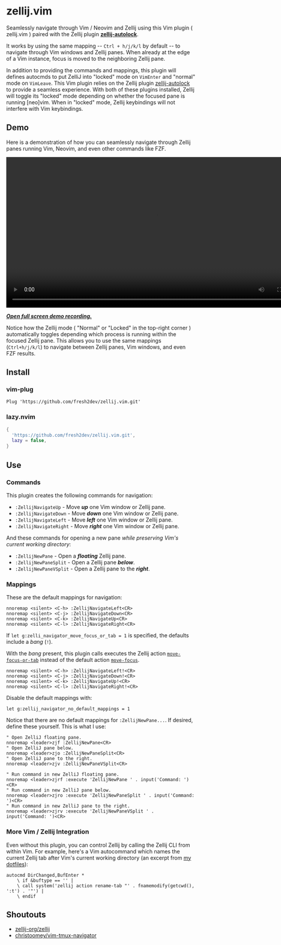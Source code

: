 # zellij.vim

Seamlessly navigate through Vim / Neovim and Zellij using this Vim plugin ( zellij.vim ) paired with the Zellij plugin [**zellij-autolock**](https://github.com/fresh2dev/zellij-autolock).

It works by using the same mapping -- `Ctrl + h/j/k/l` by default -- to navigate through Vim windows and Zellij panes. When already at the edge of a Vim instance, focus is moved to the neighboring Zellij pane.

In addition to providing the commands and mappings, this plugin will defines autocmds to put ZelliJ into "locked" mode on `VimEnter` and "normal" mode on `VimLeave`. This Vim plugin relies on the Zellij plugin [zellij-autolock](https://github.com/fresh2dev/zellij-autolock) to provide a seamless experience. With both of these plugins installed, Zellij will toggle its "locked" mode depending on whether the focused pane is running [neo]vim. When in "locked" mode, Zellij keybindings will not interfere with Vim keybindings.

## Demo

Here is a demonstration of how you can seamlessly navigate through Zellij panes running Vim, Neovim, and even other commands like FZF.

<video autoplay="false" controls="controls" style="width: 800px;">
  <source src="https://img.fresh2.dev/1716528665751_11894996682.webm" type="video/webm"/>
  <p><i>This page does not support webm video playback.</i></p>
  <p><i><a href="https://img.fresh2.dev/1716528665751_11894996682.webm" target="_blank">Click here to watch the demo recording.</a></i></p>
</video>
<p><b><i><a href="https://img.fresh2.dev/1716528665751_11894996682.webm" target="_blank">Open full screen demo recording.</a></i></b></p>

Notice how the Zellij mode ( "Normal" or "Locked" in the top-right corner ) automatically toggles depending which process is running within the focused Zellij pane. This allows you to use the same mappings (`Ctrl+h/j/k/l`) to navigate between Zellij panes, Vim windows, and even FZF results.

## Install

### vim-plug

```vim
Plug 'https://github.com/fresh2dev/zellij.vim.git'
```

### lazy.nvim

```lua
{
  'https://github.com/fresh2dev/zellij.vim.git',
  lazy = false,
}
```

## Use

### Commands

This plugin creates the following commands for navigation:

* `:ZellijNavigateUp`    - Move ***up*** one Vim window or Zellij pane.
* `:ZellijNavigateDown`  - Move ***down*** one Vim window or Zellij pane.
* `:ZellijNavigateLeft`  - Move ***left*** one Vim window or Zellij pane.
* `:ZellijNavigateRight` - Move ***right*** one Vim window or Zellij pane.

And these commands for opening a new pane *while preserving Vim's current working directory*:

* `:ZellijNewPane`       - Open a ***floating*** Zellij pane.
* `:ZellijNewPaneSplit`  - Open a Zellij pane ***below***.
* `:ZellijNewPaneVSplit` - Open a Zellij pane to the ***right***.

### Mappings

These are the default mappings for navigation:

```vim
nnoremap <silent> <C-h> :ZellijNavigateLeft<CR>
nnoremap <silent> <C-j> :ZellijNavigateDown<CR>
nnoremap <silent> <C-k> :ZellijNavigateUp<CR>
nnoremap <silent> <C-l> :ZellijNavigateRight<CR>
```

If `let g:zelli_navigator_move_focus_or_tab = 1` is specified, the defaults include a *bang* (`!`).

With the *bang* present, this plugin calls executes the Zellij action [`move-focus-or-tab`](https://zellij.dev/documentation/cli-actions#move-focus-or-tab) instead of the default action [`move-focus`](https://zellij.dev/documentation/cli-actions#move-focus).

```vim
nnoremap <silent> <C-h> :ZellijNavigateLeft!<CR>
nnoremap <silent> <C-j> :ZellijNavigateDown!<CR>
nnoremap <silent> <C-k> :ZellijNavigateUp!<CR>
nnoremap <silent> <C-l> :ZellijNavigateRight!<CR>
```

Disable the default mappings with:

```vim
let g:zellij_navigator_no_default_mappings = 1
```

Notice that there are no default mappings for `:ZellijNewPane...`. If desired, define these yourself. This is what I use:

```vim
" Open ZelliJ floating pane.
nnoremap <leader>zjf :ZellijNewPane<CR>
" Open ZelliJ pane below.
nnoremap <leader>zjo :ZellijNewPaneSplit<CR>
" Open ZelliJ pane to the right.
nnoremap <leader>zjv :ZellijNewPaneVSplit<CR>

" Run command in new ZelliJ floating pane.
nnoremap <leader>zjrf :execute 'ZellijNewPane ' . input('Command: ')<CR>
" Run command in new ZelliJ pane below.
nnoremap <leader>zjro :execute 'ZellijNewPaneSplit ' . input('Command: ')<CR>
" Run command in new ZelliJ pane to the right.
nnoremap <leader>zjrv :execute 'ZellijNewPaneVSplit ' . input('Command: ')<CR>
```

### More Vim / Zellij Integration

Even without this plugin, you can control Zellij by calling the Zellij CLI from within Vim. For example, here's a Vim autocommand which names the current Zellij tab after Vim's current working directory (an excerpt from [my dotfiles](https://github.com/fresh2dev/dotfiles)):

```vim
autocmd DirChanged,BufEnter *
    \ if &buftype == '' |
    \ call system('zellij action rename-tab "' . fnamemodify(getcwd(), ':t') . '"') |
    \ endif
```

## Shoutouts

- [zellij-org/zellij](https://github.com/zellij-org/zellij)
- [christoomey/vim-tmux-navigator](https://github.com/christoomey/vim-tmux-navigator)
